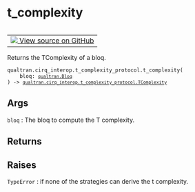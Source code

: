 # t_complexity


<table class="tfo-notebook-buttons tfo-api nocontent" align="left">
<td>
  <a target="_blank" href="https://github.com/quantumlib/Qualtran/blob/main/qualtran/cirq_interop/t_complexity_protocol.py#L183-L197">
    <img src="https://www.tensorflow.org/images/GitHub-Mark-32px.png" />
    View source on GitHub
  </a>
</td>
</table>



Returns the TComplexity of a bloq.


<pre class="devsite-click-to-copy prettyprint lang-py tfo-signature-link">
<code>qualtran.cirq_interop.t_complexity_protocol.t_complexity(
    bloq: <a href="../../../qualtran/Bloq.html"><code>qualtran.Bloq</code></a>
) -> <a href="../../../qualtran/cirq_interop/t_complexity_protocol/TComplexity.html"><code>qualtran.cirq_interop.t_complexity_protocol.TComplexity</code></a>
</code></pre>



<!-- Placeholder for "Used in" -->


<h2 class="add-link">Args</h2>

`bloq`<a id="bloq"></a>
: The bloq to compute the T complexity.




<h2 class="add-link">Returns</h2>




<h2 class="add-link">Raises</h2>

`TypeError`<a id="TypeError"></a>
: if none of the strategies can derive the t complexity.


